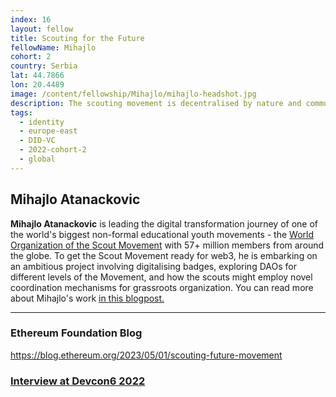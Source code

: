 ```yaml
---
index: 16
layout: fellow
title: Scouting for the Future
fellowName: Mihajlo
cohort: 2
country: Serbia
lat: 44.7866
lon: 20.4489
image: /content/fellowship/Mihajlo/mihajlo-headshot.jpg
description: The scouting movement is decentralised by nature and community-driven by essence. They are working on a Scout’s passport on chain, onboarding youth all over the world.
tags:
  - identity
  - europe-east
  - DID-VC
  - 2022-cohort-2
  - global
---
```


## **Mihajlo Atanackovic**

**Mihajlo Atanackovic** is leading the digital transformation journey of one of the world's biggest non-formal educational youth movements - the [World Organization of the Scout Movement](https://www.scout.org/) with 57+ million members from around the globe. To get the Scout Movement ready for web3, he is embarking on an ambitious project involving digitalising badges, exploring DAOs for different levels of the Movement, and how the scouts might employ novel coordination mechanisms for grassroots organization. You can read more about Mihajlo's work [in this blogpost.](https://blog.ethereum.org/2023/05/01/scouting-future-movement)

---

### Ethereum Foundation Blog
https://blog.ethereum.org/2023/05/01/scouting-future-movement

### [Interview at Devcon6 2022](https://youtu.be/Gu_Ex8ynyGE?si=bgFiVTRzOKBpXoXn)